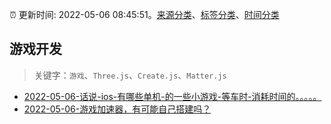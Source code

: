 :alarm_clock: 更新时间: 2022-05-06 08:45:51。[来源分类](../README.md)、[标签分类](../TAGS.md)、[时间分类](../TIMELINE.md)

## 游戏开发


> 关键字：`游戏`、`Three.js`、`Create.js`、`Matter.js`



- [2022-05-06-话说-ios-有哪些单机-的一些小游戏-等车时-消耗时间的。。。。。](https://www.v2ex.com/t/851196) 
- [2022-05-06-游戏加速器，有可能自己搭建吗？](https://www.v2ex.com/t/851149) 